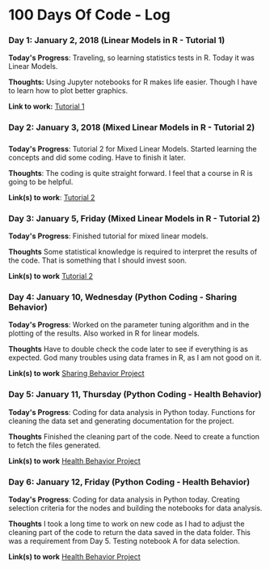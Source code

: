 # 100 Days Of Code - Log

### Day 1: January 2, 2018 (Linear Models in R - Tutorial 1)

**Today's Progress**: Traveling, so learning statistics tests in R. Today it was Linear Models.

**Thoughts:** Using Jupyter notebooks for R makes life easier. Though I have to learn how to plot better graphics.

**Link to work:** [Tutorial 1](http://www.bodowinter.com/tutorial/bw_LME_tutorial1.pdf)

### Day 2: January 3, 2018 (Mixed Linear Models in R - Tutorial 2)
##### 

**Today's Progress**: Tutorial 2 for Mixed Linear Models. Started learning the concepts and did some coding. Have to finish it later.

**Thoughts**: The coding is quite straight forward. I feel that a course in R is going to be helpful.

**Link(s) to work**: [Tutorial 2](http://www.bodowinter.com/tutorial/bw_LME_tutorial2.pdf)


### Day 3: January 5, Friday (Mixed Linear Models in R - Tutorial 2)

**Today's Progress**: Finished tutorial for mixed linear models.

**Thoughts** Some statistical knowledge is required to interpret the results of the code. That is something that I should invest soon.

**Link(s) to work** [Tutorial 2](http://www.bodowinter.com/tutorial/bw_LME_tutorial2.pdf)


### Day 4: January 10, Wednesday (Python Coding - Sharing Behavior)

**Today's Progress**: Worked on the parameter tuning algorithm and in the plotting of the results. Also worked in R for linear models.

**Thoughts** Have to double check the code later to see if everything is as expected. God many troubles using data frames in R, as I am not good on it.

**Link(s) to work** [Sharing Behavior Project](toinclude.future)


### Day 5: January 11, Thursday (Python Coding - Health Behavior)

**Today's Progress**: Coding for data analysis in Python today. Functions for cleaning the data set and generating documentation for the project. 

**Thoughts** Finished the cleaning part of the code. Need to create a function to fetch the files generated.

**Link(s) to work** [Health Behavior Project](http://toinclude.future)


### Day 6: January 12, Friday (Python Coding - Health Behavior)

**Today's Progress**: Coding for data analysis in Python today. Creating selection criteria for the nodes and building the notebooks for data analysis. 

**Thoughts** I took a long time to work on new code as I had to adjust the cleaning part of the code to return the data saved in the data folder. This was a requirement from Day 5. Testing notebook A for data selection.

**Link(s) to work** [Health Behavior Project](http://toinclude.future)
